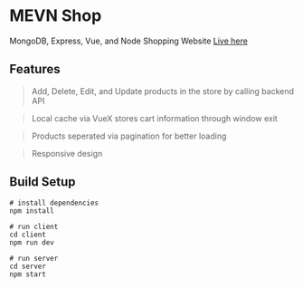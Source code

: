 # MEVN Shop
MongoDB, Express, Vue, and Node Shopping Website
[Live here](https://lets-shop-client.netlify.com/)

## Features
> Add, Delete, Edit, and Update products in the store by calling backend API

> Local cache via VueX stores cart information through window exit

> Products seperated via pagination for better loading

> Responsive design

## Build Setup
```
# install dependencies
npm install

# run client
cd client
npm run dev

# run server
cd server
npm start
```